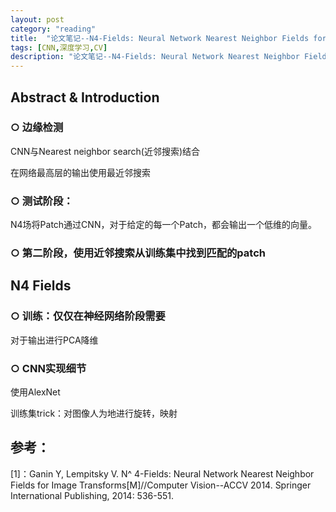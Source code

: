 ```yaml
---
layout: post
category: "reading"
title:  "论文笔记--N4-Fields: Neural Network Nearest Neighbor Fields for Image Transforms"
tags: [CNN,深度学习,CV]
description: "论文笔记--N4-Fields: Neural Network Nearest Neighbor Fields for Image Transforms"
---
```


## Abstract & Introduction
### ○ 边缘检测

CNN与Nearest neighbor search(近邻搜索)结合

在网络最高层的输出使用最近邻搜索
			
### ○ 测试阶段：

N4场将Patch通过CNN，对于给定的每一个Patch，都会输出一个低维的向量。

### ○ 第二阶段，使用近邻搜索从训练集中找到匹配的patch

## N4 Fields
### ○ 训练：仅仅在神经网络阶段需要

对于输出进行PCA降维

### ○ CNN实现细节

使用AlexNet

训练集trick：对图像人为地进行旋转，映射

## 参考：

[1]：Ganin Y, Lempitsky V. N^ 4-Fields: Neural Network Nearest Neighbor Fields for Image Transforms[M]//Computer Vision--ACCV 2014. Springer International Publishing, 2014: 536-551.
